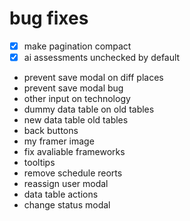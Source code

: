 # bug fixes

- [x] make pagination compact
- [x] ai assessments unchecked by default
- prevent save modal on diff places
- prevent save modal bug
- other input on technology
- dummy data table on old tables
- new data table old tables
- back buttons
- my framer image
- fix avaliable frameworks
- tooltips
- remove schedule reorts
- reassign user modal
- data table actions
- change status modal
